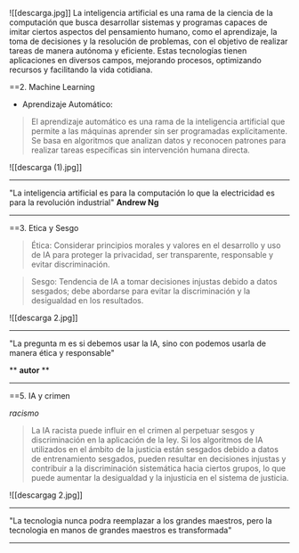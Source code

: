   ![[descarga.jpg]]
 La inteligencia artificial es una rama de la ciencia de la computación que busca desarrollar sistemas y programas capaces de imitar ciertos aspectos del pensamiento humano, como el aprendizaje, la toma de decisiones y la resolución de problemas, con el objetivo de realizar tareas de manera autónoma y eficiente. Estas tecnologías tienen aplicaciones en diversos campos, mejorando procesos, optimizando recursos y facilitando la vida cotidiana.


==2. Machine Learning

- Aprendizaje Automático:
> El aprendizaje automático es una rama de la inteligencia artificial que permite a las máquinas aprender sin ser programadas explícitamente. Se basa en algoritmos que analizan datos y reconocen patrones para realizar tareas específicas sin intervención humana directa.

 ![[descarga (1).jpg]]

---
"La inteligencia artificial es para la computación lo que la electricidad es para la revolución industrial"
**Andrew Ng**

---

==3. Etica y Sesgo

> Ética: Considerar principios morales y valores en el desarrollo y uso de IA para proteger la privacidad, ser transparente, responsable y evitar discriminación.

> Sesgo: Tendencia de IA a tomar decisiones injustas debido a datos sesgados; debe abordarse para evitar la discriminación y la desigualdad en los resultados.

![[descarga 2.jpg]]


---

"La pregunta m es si debemos usar la IA, sino con podemos usarla de manera ética y responsable"

** **autor** **
***


==5. IA y crimen

_racismo_
>La IA racista puede influir en el crimen al perpetuar sesgos y discriminación en la aplicación de la ley. Si los algoritmos de IA utilizados en el ámbito de la justicia están sesgados debido a datos de entrenamiento sesgados, pueden resultar en decisiones injustas y contribuir a la discriminación sistemática hacia ciertos grupos, lo que puede aumentar la desigualdad y la injusticia en el sistema de justicia.



![[descargag 2.jpg]]

---

"La tecnologia nunca podra reemplazar a los grandes maestros, pero la tecnologia en manos de grandes maestros es transformada"


---


